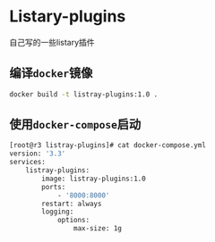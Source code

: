 # Listary-plugins

自己写的一些listary插件

## 编译`docker`镜像

```bash
docker build -t listray-plugins:1.0 .
```

## 使用`docker-compose`启动

```bash
[root@r3 listray-plugins]# cat docker-compose.yml
version: '3.3'
services:
    listray-plugins:
        image: listray-plugins:1.0
        ports:
            - '8000:8000'
        restart: always
        logging:
            options:
                max-size: 1g
```